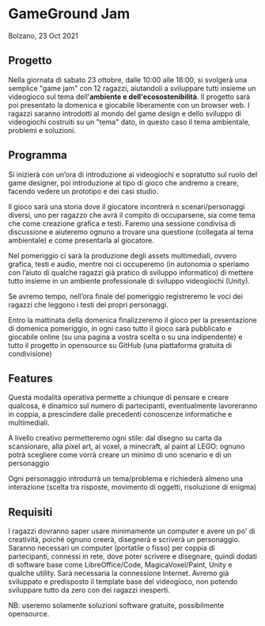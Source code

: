 ﻿# GameGround Jam
Bolzano, 23 Oct 2021

## Progetto
Nella giornata di sabato 23 ottobre, dalle 10:00 alle 18:00, si svolgerà una semplice "game jam" con 12 ragazzi, aiutandoli a sviluppare tutti insieme un videogioco sul tema dell'**ambiente e dell'ecosostenibilità**.
Il progetto sarà poi presentato la domenica e giocabile liberamente con un browser web. I ragazzi saranno introdotti al mondo del game design e dello sviluppo di videogiochi costruiti su un "tema" dato, in questo caso il tema ambientale, problemi e soluzioni.

## Programma
Si inizierà con un’ora di introduzione ai videogiochi e sopratutto sul ruolo del game designer, poi introduzione al tipo di gioco che andremo a creare, facendo vedere un prototipo e dei casi studio.

Il gioco sarà una storia dove il giocatore incontrerà n scenari/personaggi diversi, uno per ragazzo che avrà il compito di occuparsene, sia come tema che come creazione grafica e testi. Faremo una sessione condivisa di discussione e aiuteremo ognuno a trovare una questione (collegata al tema ambientale) e come presentarla al giocatore.

Nel pomeriggio ci sarà la produzione degli assets multimediali, ovvero grafica, testi e audio, mentre noi ci occuperemo (in autonomia o speriamo con l’aiuto di qualche ragazzi già pratico di sviluppo informatico) di mettere tutto insieme in un ambiente professionale di sviluppo videogiochi (Unity).

Se avremo tempo, nell’ora finale del pomeriggio registreremo le voci dei ragazzi che leggono i testi dei propri personaggi.

Entro la mattinata della domenica finalizzeremo il gioco per la presentazione di domenica pomeriggio, in ogni caso tutto il gioco sarà pubblicato e giocabile online (su una pagina a vostra scelta o su una indipendente) e tutto il progetto in opensource su GitHub (una piattaforma gratuita di condivisione)

## Features
Questa modalità operativa permette a chiunque di pensare e creare qualcosa, è dinamico sul numero di partecipanti, eventualmente lavoreranno in coppia, a prescindere dalle precedenti conoscenze informatiche e multimediali.

A livello creativo permetteremo ogni stile: dal disegno su carta da scansionare, alla pixel art, ai voxel, a minecraft, al paint al LEGO: ognuno potrà scegliere come vorrà creare un minimo di uno scenario e di un personaggio

Ogni personaggio introdurrà un tema/problema e richiederà almeno una interazione (scelta tra risposte, movimento di oggetti, risoluzione di enigma)

## Requisiti
I ragazzi dovranno saper usare minimamente un computer e avere un po' di creatività, poiché ognuno creerà, disegnerà e scriverà un personaggio.
Saranno necessari un computer (portatile o fisso) per coppia di partecipanti, connessi in rete, dove poter scrivere e disegnare, quindi dodati di software base come LibreOffice/Code, MagicaVoxel/Paint, Unity e qualche utility.
Sarà necessaria la connessione Internet.
Avremo già sviluppato e predisposto il template base del videogioco, non potendo sviluppare tutto da zero con dei ragazzi inesperti.

NB: useremo solamente soluzioni software gratuite, possibilmente opensource.

